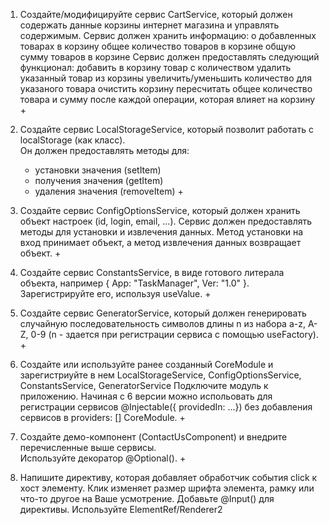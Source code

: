 1. Создайте/модифицируйте сервис CartService, который должен содержать данные корзины интернет магазина и управлять содержимым.
    Сервис должен хранить информацию: 
        о добавленных товарах в корзину
        общее количество товаров в корзине
        общую сумму товаров в корзине
    Сервис должен предоставлять следующий функционал:
        добавить в корзину товар с количеством
        удалить указанный товар из корзины
        увеличить/уменьшить количество для указаного товара
        очистить корзину
        пересчитать общее количество товара и сумму после каждой операции, которая влияет на корзину   +

2. Создайте сервис LocalStorageService, который позволит работать с localStorage (как класс).  
   Он должен предоставлять методы для:
    - установки значения (setItem)
    - получения значения (getItem)
    - удаления значения (removeItem) +

3. Создайте сервис ConfigOptionsService, который должен хранить объект настроек (id, login, email, ...). 
   Сервис должен предоставлять методы для установки и извлечения данных. Метод установки на вход принимает объект,
   а метод извлечения данных возвращает объект.  +

4. Создайте сервис ConstantsService, в виде готового литерала объекта,
   например { App: "TaskManager", Ver: "1.0" }. Зарегистрируйте его, используя useValue. + 

5. Создайте сервис GeneratorService, который должен генерировать случайную последовательность символов длины n 
   из набора a-z, A-Z, 0-9 (n - здается при регистрации сервиса с помощью useFactory). +

6. Создайте или используйте ранее созданный CoreModule и зарегистриуйте в нем LocalStorageService, ConfigOptionsService, ConstantsService, GeneratorService
   Подключите модуль к приложению. 
   Начиная с 6 версии можно испольовать для регистрации сервисов @Injectable({ providedIn: ...})
   без добавления сервисов в providers: [] CoreModule. +

7. Создайте демо-компонент (ContactUsComponent) и внедрите перечисленные выше сервисы.  
   Используйте декоратор @Optional(). +

8. Напишите директиву, которая добавляет обработчик события click к хост элементу. 
   Клик изменяет размер шрифта элемента, рамку или что-то другое на Ваше усмотрение. 
   Добавьте @Input() для директивы. Используйте ElementRef/Renderer2